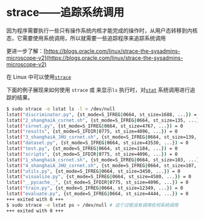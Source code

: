 # strace——追踪系统调用

因为程序需要执行一些只有操作系统内核才能完成的操作时，从用户态转移到内核态，它需要使用系统调用，所以就需要一些追踪程序来追踪系统调用

更进一步了解：[https://blogs.oracle.com/linux/strace-the-sysadmins-microscope-v2](https://blogs.oracle.com/linux/strace-the-sysadmins-microscope-v2)

 在 Linux 中可以使用[`strace`](http://man7.org/linux/man-pages/man1/strace.1.html)

下面的例子展现来如何使用 `strace` 或 来显示`ls` 执行时，对[`stat`](http://man7.org/linux/man-pages/man2/stat.2.html) 系统调用进行追踪的结果。

```bash
$ sudo strace -e lstat ls -l > /dev/null
lstat("discriminator.py", {st_mode=S_IFREG|0664, st_size=1688, ...}) = 0
lstat("2_shanghaiA_csrnet.sh", {st_mode=S_IFREG|0664, st_size=135, ...}) = 0
lstat("csrnet.py", {st_mode=S_IFREG|0664, st_size=4767, ...}) = 0
lstat("results", {st_mode=S_IFDIR|0775, st_size=4096, ...}) = 0
lstat("3_shanghaiA_JHU_csrnet.sh", {st_mode=S_IFREG|0664, st_size=139, ...}) = 0
lstat("dataset.py", {st_mode=S_IFREG|0664, st_size=43530, ...}) = 0
lstat("test.py", {st_mode=S_IFREG|0664, st_size=1184, ...}) = 0
lstat("scripts", {st_mode=S_IFDIR|0775, st_size=4096, ...}) = 0
lstat("1_shanghaiA_csrnet.sh", {st_mode=S_IFREG|0664, st_size=103, ...}) = 0
lstat("4_shanghaiA_JHU_csrnet.sh", {st_mode=S_IFREG|0664, st_size=107, ...}) = 0
lstat("utils.py", {st_mode=S_IFREG|0664, st_size=3450, ...}) = 0
lstat("visualize.py", {st_mode=S_IFREG|0664, st_size=4580, ...}) = 0
lstat("__pycache__", {st_mode=S_IFDIR|0775, st_size=4096, ...}) = 0
lstat("train.py", {st_mode=S_IFREG|0664, st_size=12349, ...}) = 0
lstat("evaluate.py", {st_mode=S_IFREG|0664, st_size=4444, ...}) = 0
+++ exited with 0 +++
$ sudo strace -e lstat ps > /dev/null # 这个过程没有调用任何系统调用
+++ exited with 0 +++
```



